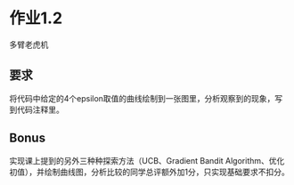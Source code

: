 # 作业1.2
多臂老虎机
## 要求
将代码中给定的4个epsilon取值的曲线绘制到一张图里，分析观察到的现象，写到代码注释里。
## Bonus
  实现课上提到的另外三种种探索方法（UCB、Gradient Bandit Algorithm、优化初值），并绘制曲线图，分析比较的同学总评额外加1分，只实现基础要求不扣分。